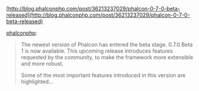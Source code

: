 <!--
id: 36574997490
link: http://blog.hengkiardo.com/post/36574997490/phalcon-php-framework-phalcon-0-7-0-beta-released
slug: phalcon-php-framework-phalcon-0-7-0-beta-released
date: Mon Nov 26 2012 12:28:40 GMT+0700 (WIT)
publish: 2012-11-026
tags: 
title: Phalcon PHP Framework: Phalcon 0.7.0 beta released
-->


[http://blog.phalconphp.com/post/36213237029/phalcon-0-7-0-beta-released](http://blog.phalconphp.com/post/36213237029/phalcon-0-7-0-beta-released)

[phalconphp](http://blog.phalconphp.com/post/36213237029/phalcon-0-7-0-beta-released):

> The newest version of Phalcon has entered the beta stage. 0.7.0 Beta 1
> is now available. This upcoming release introduces features requested
> by the community, to make the framework more extensible and more
> robust.
>
> Some of the most important features introduced in this version are
> highlighted…

